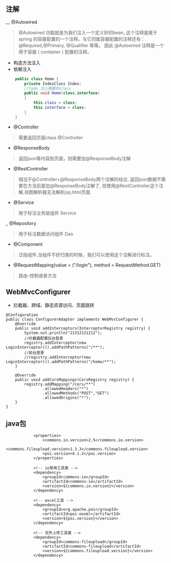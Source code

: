 ## 注解
__ @Autowired
>@Autowired 功能就是为我们注入一个定义好的bean,
>这个注释是属于 spring 的容器配置的一个注释，与它同属容器配置的注释还有：
>@Required,@Primary, @Qualifier 等等。
>因此 @Autowired 注释是一个用于容器 ( container ) 配置的注释。
- 构造方法注入
- 依赖注入
```java
    public class Home {
        private IndexClass Index;
        //todo 注入需要的class
        public void Home(class,interface)
        {
            this.class = class;
            this.interface = class;
        }
    }
```
- @Controller
>需要返回页面class @Controller

- @ResponseBody
>返回json等内容到页面，则需要加@ResponseBody注解

- @RestController
>相当于@Controller+@ResponseBody两个注解的结合,
返回json数据不需要在方法前面加@ResponseBody注解了,
但使用@RestController这个注解,视图解析器无法解析jsp,html页面

- @Service
>用于标注业务层组件 Service

_ @Repository 
>用于标注数据访问组件 Dao

- @Component
>泛指组件,当组件不好归类的时候，我们可以使用这个注解进行标注。

- @RequestMapping(value = ("/login"), method = RequestMethod.GET)
>路由-控制或者方法 

## WebMvcConfigurer
- 拦截器、跨域、静态资源访问、页面跳转
```
@Configuration
public class ConfigurerAdapter implements WebMvcConfigurer {
    @Override
    public void addInterceptors(InterceptorRegistry registry) {
        System.out.println("21312121212");
        //拦截器配置后台登录
        registry.addInterceptor(new LoginInterceptor()).addPathPatterns("/**");
        //前台登录
        //registry.addInterceptor(new LoginInterceptor()).addPathPatterns("/home/**");
    }

    @Override
    public void addCorsMappings(CorsRegistry registry) {
        registry.addMapping("/cors/**")
                .allowedHeaders("*")
                .allowedMethods("POST","GET")
                .allowedOrigins("*");
    }
}
```

## java包
```shell
            <properties>
                <commons.io.version>2.5</commons.io.version>
                <commons.fileupload.version>1.3.3</commons.fileupload.version>
                <poi.version>4.1.2</poi.version>
            </properties>
            
            <!-- io常用工具类 -->
            <dependency>
                <groupId>commons-io</groupId>
                <artifactId>commons-io</artifactId>
                <version>${commons.io.version}</version>
            </dependency>

            <!-- excel工具 -->
            <dependency>
                <groupId>org.apache.poi</groupId>
                <artifactId>poi-ooxml</artifactId>
                <version>${poi.version}</version>
            </dependency>

            <!-- 文件上传工具类 -->
            <dependency>
                <groupId>commons-fileupload</groupId>
                <artifactId>commons-fileupload</artifactId>
                <version>${commons.fileupload.version}</version>
            </dependency>
```